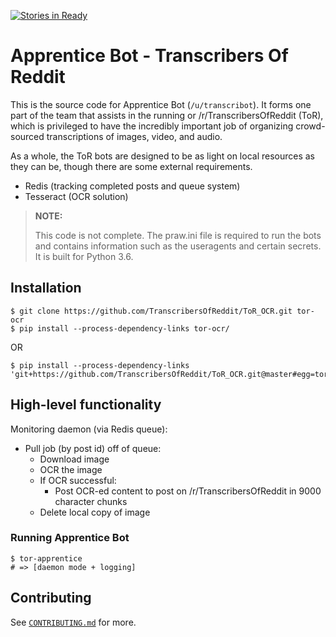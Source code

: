[![Stories in Ready](https://badge.waffle.io/TranscribersOfReddit/ToR_OCR.png?label=ready&title=Ready)](http://waffle.io/TranscribersOfReddit/ToR_OCR)

# Apprentice Bot - Transcribers Of Reddit

This is the source code for Apprentice Bot (`/u/transcribot`). It forms one part
of the team that assists in the running or /r/TranscribersOfReddit (ToR), which
is privileged to have the incredibly important job of organizing crowd-sourced
transcriptions of images, video, and audio.

As a whole, the ToR bots are designed to be as light on local resources as they
can be, though there are some external requirements.

- Redis (tracking completed posts and queue system)
- Tesseract (OCR solution)

> **NOTE:**
>
> This code is not complete. The praw.ini file is required to run the bots and
> contains information such as the useragents and certain secrets. It is built
> for Python 3.6.

## Installation

```
$ git clone https://github.com/TranscribersOfReddit/ToR_OCR.git tor-ocr
$ pip install --process-dependency-links tor-ocr/
```

OR

```
$ pip install --process-dependency-links 'git+https://github.com/TranscribersOfReddit/ToR_OCR.git@master#egg=tor_ocr'
```

## High-level functionality

Monitoring daemon (via Redis queue):

- Pull job (by post id) off of queue:
  - Download image
  - OCR the image
  - If OCR successful:
    - Post OCR-ed content to post on /r/TranscribersOfReddit in 9000 character chunks
  - Delete local copy of image

### Running Apprentice Bot

```
$ tor-apprentice
# => [daemon mode + logging]
```

## Contributing

See [`CONTRIBUTING.md`](/CONTRIBUTING.md) for more.
